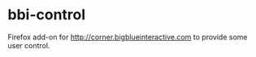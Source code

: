 bbi-control
===========

Firefox add-on for http://corner.bigblueinteractive.com to provide some user control.
